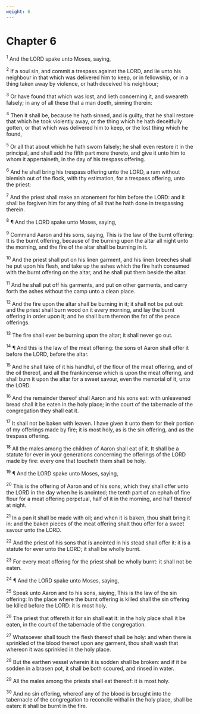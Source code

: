 ```yaml
---
weight: 6
---
```


# Chapter 6

<sup>1</sup> And the LORD spake unto Moses, saying, 

<sup>2</sup> If a soul sin, and commit a trespass against the LORD, and lie unto his neighbour in that which was delivered him to keep, or in fellowship, or in a thing taken away by violence, or hath deceived his neighbour; 

<sup>3</sup> Or have found that which was lost, and lieth concerning it, and sweareth falsely; in any of all these that a man doeth, sinning therein: 

<sup>4</sup> Then it shall be, because he hath sinned, and is guilty, that he shall restore that which he took violently away, or the thing which he hath deceitfully gotten, or that which was delivered him to keep, or the lost thing which he found, 

<sup>5</sup> Or all that about which he hath sworn falsely; he shall even restore it in the principal, and shall add the fifth part more thereto, and give it unto him to whom it appertaineth, in the day of his trespass offering. 

<sup>6</sup> And he shall bring his trespass offering unto the LORD, a ram without blemish out of the flock, with thy estimation, for a trespass offering, unto the priest: 

<sup>7</sup> And the priest shall make an atonement for him before the LORD: and it shall be forgiven him for any thing of all that he hath done in trespassing therein. 

<sup>8</sup> ¶ And the LORD spake unto Moses, saying, 

<sup>9</sup> Command Aaron and his sons, saying, This is the law of the burnt offering: It is the burnt offering, because of the burning upon the altar all night unto the morning, and the fire of the altar shall be burning in it. 

<sup>10</sup> And the priest shall put on his linen garment, and his linen breeches shall he put upon his flesh, and take up the ashes which the fire hath consumed with the burnt offering on the altar, and he shall put them beside the altar. 

<sup>11</sup> And he shall put off his garments, and put on other garments, and carry forth the ashes without the camp unto a clean place. 

<sup>12</sup> And the fire upon the altar shall be burning in it; it shall not be put out: and the priest shall burn wood on it every morning, and lay the burnt offering in order upon it; and he shall burn thereon the fat of the peace offerings. 

<sup>13</sup> The fire shall ever be burning upon the altar; it shall never go out. 

<sup>14</sup> ¶ And this is the law of the meat offering: the sons of Aaron shall offer it before the LORD, before the altar. 

<sup>15</sup> And he shall take of it his handful, of the flour of the meat offering, and of the oil thereof, and all the frankincense which is upon the meat offering, and shall burn it upon the altar for a sweet savour, even the memorial of it, unto the LORD. 

<sup>16</sup> And the remainder thereof shall Aaron and his sons eat: with unleavened bread shall it be eaten in the holy place; in the court of the tabernacle of the congregation they shall eat it. 

<sup>17</sup> It shall not be baken with leaven. I have given it unto them for their portion of my offerings made by fire; it is most holy, as is the sin offering, and as the trespass offering. 

<sup>18</sup> All the males among the children of Aaron shall eat of it. It shall be a statute for ever in your generations concerning the offerings of the LORD made by fire: every one that toucheth them shall be holy. 

<sup>19</sup> ¶ And the LORD spake unto Moses, saying, 

<sup>20</sup> This is the offering of Aaron and of his sons, which they shall offer unto the LORD in the day when he is anointed; the tenth part of an ephah of fine flour for a meat offering perpetual, half of it in the morning, and half thereof at night. 

<sup>21</sup> In a pan it shall be made with oil; and when it is baken, thou shalt bring it in: and the baken pieces of the meat offering shalt thou offer for a sweet savour unto the LORD. 

<sup>22</sup> And the priest of his sons that is anointed in his stead shall offer it: it is a statute for ever unto the LORD; it shall be wholly burnt. 

<sup>23</sup> For every meat offering for the priest shall be wholly burnt: it shall not be eaten. 

<sup>24</sup> ¶ And the LORD spake unto Moses, saying, 

<sup>25</sup> Speak unto Aaron and to his sons, saying, This is the law of the sin offering: In the place where the burnt offering is killed shall the sin offering be killed before the LORD: it is most holy. 

<sup>26</sup> The priest that offereth it for sin shall eat it: in the holy place shall it be eaten, in the court of the tabernacle of the congregation. 

<sup>27</sup> Whatsoever shall touch the flesh thereof shall be holy: and when there is sprinkled of the blood thereof upon any garment, thou shalt wash that whereon it was sprinkled in the holy place. 

<sup>28</sup> But the earthen vessel wherein it is sodden shall be broken: and if it be sodden in a brasen pot, it shall be both scoured, and rinsed in water. 

<sup>29</sup> All the males among the priests shall eat thereof: it is most holy. 

<sup>30</sup> And no sin offering, whereof any of the blood is brought into the tabernacle of the congregation to reconcile withal in the holy place, shall be eaten: it shall be burnt in the fire. 



